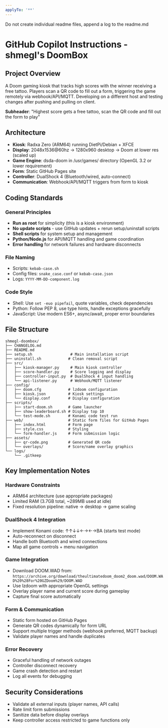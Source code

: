 ```yaml
---
applyTo: '**'
---
```

Do not create individual readme files, append a log to the readme.md

# GitHub Copilot Instructions - shmegl's DoomBox

## Project Overview
A Doom gaming kiosk that tracks high scores with the winner receiving a free tattoo. Players scan a QR code to fill out a form, triggering the game remotely via webhook/API/MQTT. Developing on a different host and testing changes after pushing and pulling on client.

**Subheader**: "Highest score gets a free tattoo, scan the QR code and fill out the form to play"

## Architecture
- **Kiosk**: Radxa Zero (ARM64) running DietPi/Debian + XFCE
- **Display**: 2048x1536@60hz → 1280x960 desktop → Doom at lower res (scaled up)
- **Game Engine**: dsda-doom in /usr/games/ directory (OpenGL 3.2 or lower requirement)
- **Form**: Static GitHub Pages site
- **Controller**: DualShock 4 (Bluetooth/wired, auto-connect)
- **Communication**: Webhook/API/MQTT triggers from form to kiosk

## Coding Standards

### General Principles
- **Run as root** for simplicity (this is a kiosk environment)
- **No update scripts** - use GitHub updates + rerun setup/uninstall scripts
- **Shell scripts** for system setup and management
- **Python/Node.js** for API/MQTT handling and game coordination
- **Error handling** for network failures and hardware disconnects

### File Naming
- Scripts: `kebab-case.sh`
- Config files: `snake_case.conf` or `kebab-case.json`
- Logs: `YYYY-MM-DD-component.log`

### Code Style
- Shell: Use `set -euo pipefail`, quote variables, check dependencies
- Python: Follow PEP 8, use type hints, handle exceptions gracefully
- JavaScript: Use modern ES6+, async/await, proper error boundaries

## File Structure
```
shmegl-doombox/
├── CHANGELOG.md
├── README.md
├── setup.sh                 # Main installation script
├── uninstall.sh            # Clean removal script
├── src/
│   ├── kiosk-manager.py     # Main kiosk controller
│   ├── score-handler.py     # Score logging and display
│   ├── controller-input.py  # DualShock 4 input handling
│   └── api-listener.py      # Webhook/MQTT listener
├── config/
│   ├── doom.cfg            # lzdoom configuration
│   ├── kiosk.json          # Kiosk settings
│   └── display.conf        # Display configuration
├── scripts/
│   ├── start-doom.sh       # Game launcher
│   ├── show-leaderboard.sh # Display top 10
│   └── test-mode.sh        # Konami code test run
├── web/                    # Static form files for GitHub Pages
│   ├── index.html          # Form page
│   ├── style.css           # Styling
│   └── form-handler.js     # Form submission logic
├── assets/
│   ├── qr-code.png         # Generated QR code
│   └── overlays/           # Score/name overlay graphics
└── logs/
    └── .gitkeep
```

## Key Implementation Notes

### Hardware Constraints
- ARM64 architecture (use appropriate packages)
- Limited RAM (3.7GB total, ~289MB used at idle)
- Fixed resolution pipeline: native → desktop → game scaling

### DualShock 4 Integration
- Implement Konami code: ↑↑↓↓←→←→BA (starts test mode)
- Auto-reconnect on disconnect
- Handle both Bluetooth and wired connections
- Map all game controls + menu navigation

### Game Integration
- Download DOOM.WAD from: `https://archive.org/download/theultimatedoom_doom2_doom.wad/DOOM.WAD%20%28For%20GZDoom%29/DOOM.WAD`
- Use lzdoom with appropriate OpenGL settings
- Overlay player name and current score during gameplay
- Capture final score automatically

### Form & Communication
- Static form hosted on GitHub Pages
- Generate QR codes dynamically for form URL
- Support multiple trigger methods (webhook preferred, MQTT backup)
- Validate player names and handle duplicates

### Error Recovery
- Graceful handling of network outages
- Controller disconnect recovery
- Game crash detection and restart
- Log all events for debugging

## Security Considerations
- Validate all external inputs (player names, API calls)
- Rate limit form submissions
- Sanitize data before display overlays
- Keep controller access restricted to game functions only